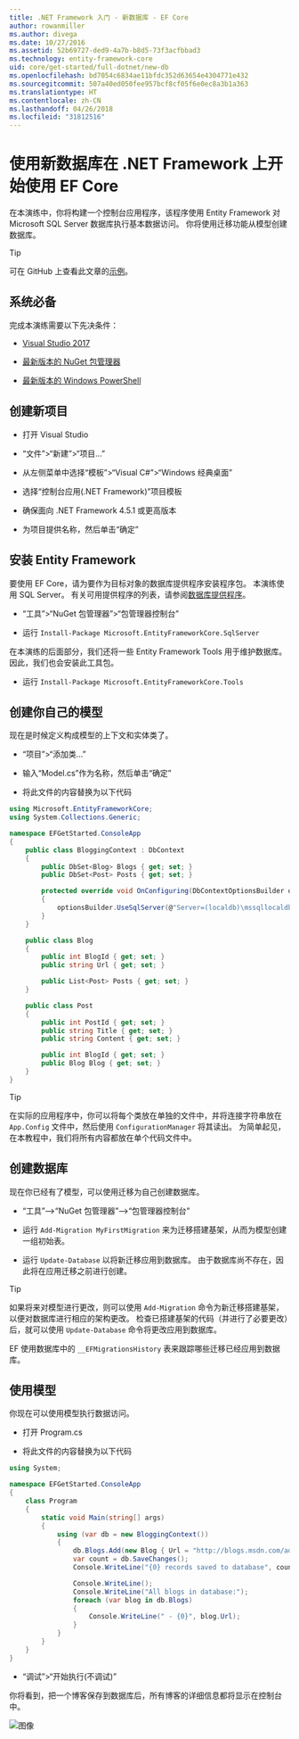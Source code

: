 ```yaml
---
title: .NET Framework 入门 - 新数据库 - EF Core
author: rowanmiller
ms.author: divega
ms.date: 10/27/2016
ms.assetid: 52b69727-ded9-4a7b-b8d5-73f3acfbbad3
ms.technology: entity-framework-core
uid: core/get-started/full-dotnet/new-db
ms.openlocfilehash: bd7054c6834ae11bfdc352d63654e4304771e432
ms.sourcegitcommit: 507a40ed050fee957bcf8cf05f6e0ec8a3b1a363
ms.translationtype: HT
ms.contentlocale: zh-CN
ms.lasthandoff: 04/26/2018
ms.locfileid: "31812516"
---
```

# <a name="getting-started-with-ef-core-on-net-framework-with-a-new-database"></a>使用新数据库在 .NET Framework 上开始使用 EF Core

在本演练中，你将构建一个控制台应用程序，该程序使用 Entity Framework 对 Microsoft SQL Server 数据库执行基本数据访问。 你将使用迁移功能从模型创建数据库。

> [!TIP]  
> 可在 GitHub 上查看此文章的[示例](https://github.com/aspnet/EntityFramework.Docs/tree/master/samples/core/GetStarted/FullNet/ConsoleApp.NewDb)。

## <a name="prerequisites"></a>系统必备

完成本演练需要以下先决条件：

* [Visual Studio 2017](https://www.visualstudio.com/downloads/)

* [最新版本的 NuGet 包管理器](https://dist.nuget.org/index.html)

* [最新版本的 Windows PowerShell](https://docs.microsoft.com/powershell/scripting/setup/installing-windows-powershell)

## <a name="create-a-new-project"></a>创建新项目

* 打开 Visual Studio

* “文件”>“新建”>“项目...”

* 从左侧菜单中选择“模板”>“Visual C#”>“Windows 经典桌面”

* 选择“控制台应用(.NET Framework)”项目模板

* 确保面向 .NET Framework 4.5.1 或更高版本

* 为项目提供名称，然后单击“确定”

## <a name="install-entity-framework"></a>安装 Entity Framework

要使用 EF Core，请为要作为目标对象的数据库提供程序安装程序包。 本演练使用 SQL Server。 有关可用提供程序的列表，请参阅[数据库提供程序](../../providers/index.md)。

* “工具”>“NuGet 包管理器”>“包管理器控制台”

* 运行 `Install-Package Microsoft.EntityFrameworkCore.SqlServer`

在本演练的后面部分，我们还将一些 Entity Framework Tools 用于维护数据库。 因此，我们也会安装此工具包。

* 运行 `Install-Package Microsoft.EntityFrameworkCore.Tools`

## <a name="create-your-model"></a>创建你自己的模型

现在是时候定义构成模型的上下文和实体类了。

* “项目”>“添加类...”

* 输入“Model.cs”作为名称，然后单击“确定”

* 将此文件的内容替换为以下代码

<!-- [!code-csharp[Main](samples/core/GetStarted/FullNet/ConsoleApp.NewDb/Model.cs)] -->
``` csharp
using Microsoft.EntityFrameworkCore;
using System.Collections.Generic;

namespace EFGetStarted.ConsoleApp
{
    public class BloggingContext : DbContext
    {
        public DbSet<Blog> Blogs { get; set; }
        public DbSet<Post> Posts { get; set; }

        protected override void OnConfiguring(DbContextOptionsBuilder optionsBuilder)
        {
            optionsBuilder.UseSqlServer(@"Server=(localdb)\mssqllocaldb;Database=EFGetStarted.ConsoleApp.NewDb;Trusted_Connection=True;");
        }
    }

    public class Blog
    {
        public int BlogId { get; set; }
        public string Url { get; set; }

        public List<Post> Posts { get; set; }
    }

    public class Post
    {
        public int PostId { get; set; }
        public string Title { get; set; }
        public string Content { get; set; }

        public int BlogId { get; set; }
        public Blog Blog { get; set; }
    }
}
```

> [!TIP]  
> 在实际的应用程序中，你可以将每个类放在单独的文件中，并将连接字符串放在 `App.Config` 文件中，然后使用 `ConfigurationManager` 将其读出。 为简单起见，在本教程中，我们将所有内容都放在单个代码文件中。

## <a name="create-your-database"></a>创建数据库

现在你已经有了模型，可以使用迁移为自己创建数据库。

* “工具”–>“NuGet 包管理器”–>“包管理器控制台”

* 运行 `Add-Migration MyFirstMigration` 来为迁移搭建基架，从而为模型创建一组初始表。

* 运行 `Update-Database` 以将新迁移应用到数据库。 由于数据库尚不存在，因此将在应用迁移之前进行创建。

> [!TIP]  
> 如果将来对模型进行更改，则可以使用 `Add-Migration` 命令为新迁移搭建基架，以便对数据库进行相应的架构更改。 检查已搭建基架的代码（并进行了必要更改）后，就可以使用 `Update-Database` 命令将更改应用到数据库。
>
>EF 使用数据库中的 `__EFMigrationsHistory` 表来跟踪哪些迁移已经应用到数据库。

## <a name="use-your-model"></a>使用模型

你现在可以使用模型执行数据访问。

* 打开 Program.cs

* 将此文件的内容替换为以下代码

<!-- [!code-csharp[Main](samples/core/GetStarted/FullNet/ConsoleApp.NewDb/Program.cs)] -->
``` csharp
using System;

namespace EFGetStarted.ConsoleApp
{
    class Program
    {
        static void Main(string[] args)
        {
            using (var db = new BloggingContext())
            {
                db.Blogs.Add(new Blog { Url = "http://blogs.msdn.com/adonet" });
                var count = db.SaveChanges();
                Console.WriteLine("{0} records saved to database", count);

                Console.WriteLine();
                Console.WriteLine("All blogs in database:");
                foreach (var blog in db.Blogs)
                {
                    Console.WriteLine(" - {0}", blog.Url);
                }
            }
        }
    }
}
```

* “调试”>“开始执行(不调试)”

你将看到，把一个博客保存到数据库后，所有博客的详细信息都将显示在控制台中。

![图像](_static/output-new-db.png)
